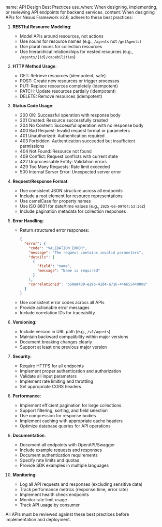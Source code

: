 name: API Design Best Practices
use_when: When designing, implementing, or reviewing API endpoints for backend services.
content: 
When designing APIs for Nexus Framework v2.6, adhere to these best practices:

1. **RESTful Resource Modeling**:
   - Model APIs around resources, not actions
   - Use nouns for resource names (e.g., `/agents` not `/getAgents`)
   - Use plural nouns for collection resources
   - Use hierarchical relationships for nested resources (e.g., `/agents/{id}/capabilities`)

2. **HTTP Method Usage**:
   - GET: Retrieve resources (idempotent, safe)
   - POST: Create new resources or trigger processes
   - PUT: Replace resources completely (idempotent)
   - PATCH: Update resources partially (idempotent)
   - DELETE: Remove resources (idempotent)

3. **Status Code Usage**:
   - 200 OK: Successful operation with response body
   - 201 Created: Resource successfully created
   - 204 No Content: Successful operation with no response body
   - 400 Bad Request: Invalid request format or parameters
   - 401 Unauthorized: Authentication required
   - 403 Forbidden: Authentication succeeded but insufficient permissions
   - 404 Not Found: Resource not found
   - 409 Conflict: Request conflicts with current state
   - 422 Unprocessable Entity: Validation errors
   - 429 Too Many Requests: Rate limit exceeded
   - 500 Internal Server Error: Unexpected server error

4. **Request/Response Format**:
   - Use consistent JSON structure across all endpoints
   - Include a root element for resource representations
   - Use camelCase for property names
   - Use ISO 8601 for date/time values (e.g., `2025-06-09T04:53:36Z`)
   - Include pagination metadata for collection responses

5. **Error Handling**:
   - Return structured error responses:
     ```json
     {
       "error": {
         "code": "VALIDATION_ERROR",
         "message": "The request contains invalid parameters",
         "details": [
           {
             "field": "name",
             "message": "Name is required"
           }
         ],
         "correlationId": "550e8400-e29b-41d4-a716-446655440000"
       }
     }
     ```
   - Use consistent error codes across all APIs
   - Provide actionable error messages
   - Include correlation IDs for traceability

6. **Versioning**:
   - Include version in URL path (e.g., `/v1/agents`)
   - Maintain backward compatibility within major versions
   - Document breaking changes clearly
   - Support at least one previous major version

7. **Security**:
   - Require HTTPS for all endpoints
   - Implement proper authentication and authorization
   - Validate all input parameters
   - Implement rate limiting and throttling
   - Set appropriate CORS headers

8. **Performance**:
   - Implement efficient pagination for large collections
   - Support filtering, sorting, and field selection
   - Use compression for response bodies
   - Implement caching with appropriate cache headers
   - Optimize database queries for API operations

9. **Documentation**:
   - Document all endpoints with OpenAPI/Swagger
   - Include example requests and responses
   - Document authentication requirements
   - Specify rate limits and quotas
   - Provide SDK examples in multiple languages

10. **Monitoring**:
    - Log all API requests and responses (excluding sensitive data)
    - Track performance metrics (response time, error rate)
    - Implement health check endpoints
    - Monitor rate limit usage
    - Track API usage by consumer

All APIs must be reviewed against these best practices before implementation and deployment.
